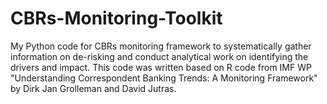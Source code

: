 # CBRs-Monitoring-Toolkit
My Python code for CBRs monitoring framework to systematically gather information on de-risking and conduct analytical work on identifying the drivers and impact. This code was written based on R code from IMF WP "Understanding Correspondent Banking Trends: A Monitoring Framework" by Dirk Jan Grolleman and David Jutras.
